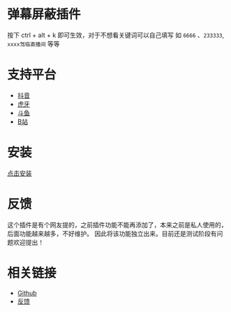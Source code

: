 


# 弹幕屏蔽插件


按下 ctrl + alt + k 即可生效，对于不想看关键词可以自己填写 如 `6666` 、`233333`, `xxxx驾临直播间`  等等




# 支持平台

 - [抖音](https://live.douyin.com)
 - [虎牙](https://www.huya.com)
 - [斗鱼](https://www.douyu.com)
 - [B站](https://live.bilibili.com)
 

# 安装


[点击安装](https://greasyfork.org/zh-CN/scripts/475878-barrage-keywords-stop)


# 反馈

   这个插件是有个网友提的，之前插件功能不能再添加了，本来之前是私人使用的，后面功能越来越多，不好维护。  因此将该功能独立出来。目前还是测试阶段有问题欢迎提出！

# 相关链接

 - [Github](https://github.com/wuxin0011/tampermonkey-script/barrage-keywords-stop)
 - [反馈](https://github.com/wuxin0011/tampermonkey-script/issues)






